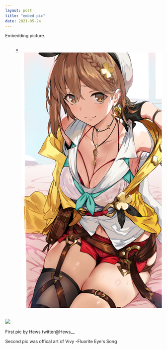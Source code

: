 ```yaml
---
layout: post
title: "embed pic"
date: 2021-05-24
---
```

Embedding picture.
<pre>
<div class="lightbox" id="image1">
    <a href="#" class="close">&times;</a>
      <img src="/images/86921342_p0.png" />
  </div>
<img src="https://vivy-portal.com/assets/img/top/main/kv3_pc.jpg"/><!-- The "picture.jpg" file is located in the images folder at the root of the current web; whereas <br> is enter or line break in html --></pre><div class="body2">First pic by Hews twitter@Hews__
Second pic was offical art of Vivy -Fluorite Eye's Song
</div>
